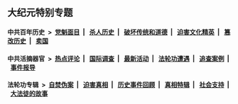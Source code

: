 ## 大纪元特别专题

#### 中共百年历史 &nbsp;>&nbsp; [党魁面目](indexes/nf1176107/README.md?06260430) &nbsp;| &nbsp; [杀人历史](indexes/nf1176106/README.md?06260430) &nbsp;| &nbsp; [破坏传统和道德](indexes/nf1176106/README.md?06260430) &nbsp;| &nbsp; [迫害文化精英](indexes/nf1176111/README.md?06260430) &nbsp;| &nbsp; [篡改历史](indexes/nf1176115/README.md?06260430) &nbsp;| &nbsp; [卖国](indexes/nf1176117/README.md?06260430) 

#### 中共活摘器官 &nbsp;>&nbsp; [热点评论](indexes/nf5879/README.md?06260430) &nbsp;| &nbsp; [国际调查](indexes/nf5947/README.md?06260430) &nbsp;| &nbsp; [最新活动](indexes/nf5883/README.md?06260430) &nbsp;| &nbsp; [法轮功遭遇](indexes/nf5881/README.md?06260430) &nbsp;| &nbsp; [追查案例](indexes/nf5880/README.md?06260430) &nbsp;| &nbsp; [事件报导](indexes/nf5877/README.md?06260430) 

#### 法轮功专辑 &nbsp;>&nbsp; [自焚伪案](indexes/nf5562/README.md?06260430) &nbsp;| &nbsp; [迫害真相](indexes/nf4379/README.md?06260430) &nbsp;| &nbsp; [历史事件回顾](indexes/nf5793/README.md?06260430) &nbsp;| &nbsp; [真相特辑](indexes/nf4389/README.md?06260430) &nbsp;| &nbsp; [社会支持](indexes/nf4386/README.md?06260430) &nbsp;| &nbsp; [大法徒的故事](indexes/nf1147481/README.md?06260430) 



